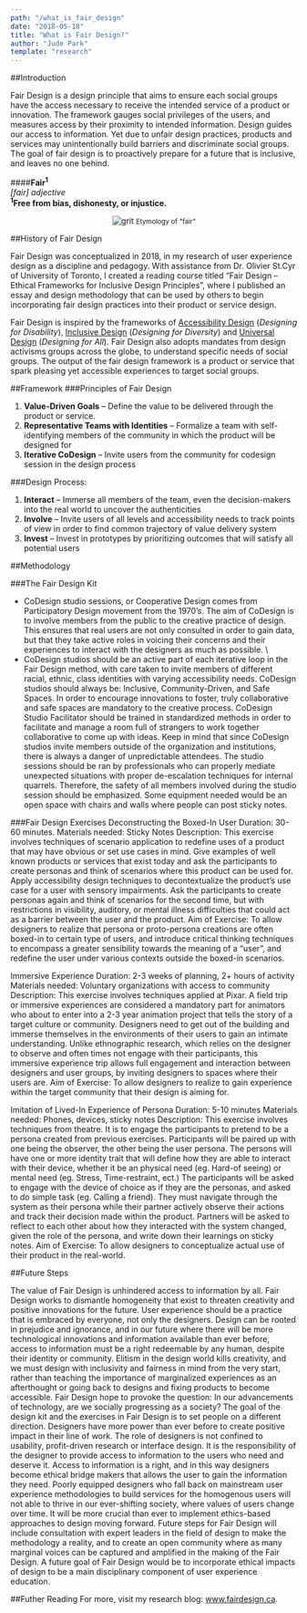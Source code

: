```yaml
---
path: "/what_is_fair_design"
date: "2018-05-18"
title: "What is Fair Design?"
author: "Jude Park"
template: "research"
---
```


##Introduction

Fair Design is a design principle that aims to ensure each social groups have the access necessary to receive the intended service of a product or innovation. The framework gauges social privileges of the users, and measures access by their proximity to intended information. Design guides our access to information. Yet due to unfair design practices, products and services may unintentionally build barriers and discriminate social groups. The goal of fair design is to proactively prepare for a future that is inclusive, and leaves no one behind.

####**Fair<sup>1</sup>**<br/>*[fair] adjective*<br/>**<sup>1</sup>Free from bias, dishonesty, or injustice.**

<div align="center">

![grit](https://66.media.tumblr.com/dc885768ca98c61b32de68ef3cc73707/tumblr_pnltjnfqKB1taz7avo1_400.png "I see my Triumph Award as a representation of my grit")
<small>Etymology of "fair"</small>

</div>

##History of Fair Design

Fair Design was conceptualized in 2018, in my research of user experience design as a discipline and pedagogy. With assistance from Dr. Olivier St.Cyr of University of Toronto, I created a reading course titled “Fair Design – Ethical Frameworks for Inclusive Design Principles”, where I published an essay and design methodology that can be used by others to begin incorporating fair design practices into their product or service design. 

Fair Design is inspired by the frameworks of <a href="https://www.interaction-design.org/literature/topics/accessibility" title="Interaction Design Foundation's Definition of Accessibility" target="_blank" rel="noopener noreferrer">Accessibility Design</a> (*Designing for Disability*), <a href="https://idrc.ocadu.ca/" title="OCAD's Inclusive Design Centre" target="_blank" rel="noopener noreferrer">Inclusive Design</a> (*Designing for Diversity*) and <a href="http://universaldesign.ie/What-is-Universal-Design/" title="National Disability Authority's Definition of Universal Design" target="_blank" rel="noopener noreferrer">Universal Design</a> (*Designing for All*). Fair Design also adopts mandates from design activisms groups across the globe, to understand specific needs of social groups. The output of the fair design framework is a product or service that spark pleasing yet accessible experiences to target social groups.
 
##Framework
###Principles of Fair Design
1.	**Value-Driven Goals** – Define the value to be delivered through the product or service. 
2.	**Representative Teams with Identities** – Formalize a team with self-identifying members of the community in which the product will be designed for 
3.	**Iterative CoDesign** – Invite users from the community for codesign session in the design process

###Design Process:
1.	**Interact** – Immerse all members of the team, even the decision-makers into the real world to uncover the authenticities 
2.	**Involve** – Invite users of all levels and accessibility needs to track points of view in order to find common trajectory of value delivery system
3.	**Invest** – Invest in prototypes by prioritizing outcomes that will satisfy all potential users

##Methodology 

###The Fair Design Kit 
-	CoDesign studio sessions, or Cooperative Design comes from Participatory Design movement from the 1970’s. The aim of CoDesign is to involve members from the public to the creative practice of design. This ensures that real users are not only consulted in order to gain data, but that they take active roles in voicing their concerns and their experiences to interact with the designers as much as possible. \
-	CoDesign studios should be an active part of each iterative loop in the Fair Design method, with care taken to invite members of different racial, ethnic, class identities with varying accessibility needs. CoDesign studios should always be: Inclusive, Community-Driven, and Safe Spaces. In order to encourage innovations to foster, truly collaborative and safe spaces are mandatory to the creative process. CoDesign Studio Facilitator should be trained in standardized methods in order to facilitate and manage a room full of strangers to work together collaborative to come up with ideas. Keep in mind that since CoDesign studios invite members outside of the organization and institutions, there is always a danger of unpredictable attendees. The studio sessions should be ran by professionals who can properly mediate unexpected situations with proper de-escalation techniques for internal quarrels.  Therefore, the safety of all members involved during the studio session should be emphasized. Some equipment needed would be an open space with chairs and walls where people can post sticky notes.

###Fair Design Exercises 
Deconstructing the Boxed-In User
Duration: 30-60 minutes. 
Materials needed: Sticky Notes
Description: This exercise involves techniques of scenario application to redefine uses of a product that may have obvious or set use cases in mind. Give examples of well known products or services that exist today and ask the participants to create personas and think of scenarios where this product can be used for. Apply accessibility design techniques to decontextualize the product’s use case for a user with sensory impairments. Ask the participants to create personas again and think of scenarios for the second time, but with restrictions in visibility, auditory, or mental illness difficulties that could act as a barrier between the user and the product. 
Aim of Exercise: To allow designers to realize that persona or proto-persona creations are often boxed-in to certain type of users, and introduce critical thinking techniques to encompass a greater sensibility towards the meaning of a “user”, and redefine the user under various contexts outside the boxed-in scenarios.

Immersive Experience
Duration: 2-3 weeks of planning, 2+ hours of activity 
Materials needed: Voluntary organizations with access to community
Description: This exercise involves techniques applied at Pixar. A field trip or immersive experiences are considered a mandatory part for animators who about to enter into a 2-3 year animation project that tells the story of a target culture or community. Designers need to get out of the building and immerse themselves in the environments of their users to gain an intimate understanding. Unlike ethnographic research, which relies on the designer to observe and often times not engage with their participants, this immersive experience trip allows full engagement and interaction between designers and user groups, by inviting designers to spaces where their users are. 
Aim of Exercise: To allow designers to realize to gain experience within the target community that their design is aiming for. 

Imitation of Lived-In Experience of Persona
Duration: 5-10 minutes 
Materials needed: Phones, devices, sticky notes
Description: This exercise involves techniques from theatre. It is to engage the participants to pretend to be a persona created from previous exercises. Participants will be paired up with one being the observer, the other being the user persona. The persons will have one or more identity trait that will define how they are able to interact with their device, whether it be an physical need (eg. Hard-of seeing) or mental need (eg. Stress, Time-restraint, ect.) The participants will be asked to engage with the device of choice as if they are the personas, and asked to do simple task (eg. Calling a friend). They must navigate through the system as their persona while their partner actively observe their actions and track their decision made within the product. Partners will be asked to reflect to each other about how they interacted with the system changed, given the role of the persona, and write down their learnings on sticky notes. 
Aim of Exercise: To allow designers to conceptualize actual use of their product in the real-world. 


##Future Steps

The value of Fair Design is unhindered access to information by all. Fair Design works to dismantle homogeneity that exist to threaten creativity and positive innovations for the future. User experience should be a practice that is embraced by everyone, not only the designers. Design can be rooted in prejudice and ignorance, and in our future where there will be more technological innovations and information available than ever before, access to information must be a right redeemable by any human, despite their identity or community. Elitism in the design world kills creativity, and we must design with inclusivity and fairness in mind from the very start, rather than teaching the importance of marginalized experiences as an afterthought or going back to designs and fixing products to become accessible. Fair Design hope to provoke the question: In our advancements of technology, are we socially progressing as a society? 
The goal of the design kit and the exercises in Fair Design is to set people on a different direction. Designers have more power than ever before to create positive impact in their line of work. The role of designers is not confined to usability, profit-driven research or interface design. It is the responsibility of the designer to provide access to information to the users who need and deserve it. Access to information is a right, and in this way designers become ethical bridge makers that allows the user to gain the information they need.
Poorly equipped designers who fall back on mainstream user experience methodologies to build services for the homogenous users will not able to thrive in our ever-shifting society, where values of users change over time. It will be more crucial than ever to implement ethics-based approaches to design moving forward. Future steps for Fair Design will include consultation with expert leaders in the field of design to make the methodology a reality, and to create an open community where as many marginal voices can be captured and amplified in the making of the Fair Design. A future goal of Fair Design would be to incorporate ethical impacts of design to be a main disciplinary component of user experience education. 


##Futher Reading
For more, visit my research blog: <a href="https://www.fairdesign.ca" target="_blank" rel="noopener noreferrer">www.fairdesign.ca</a>.



